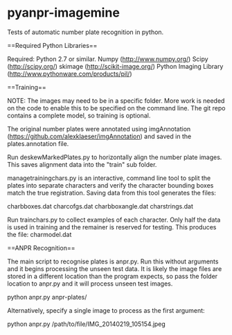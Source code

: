 pyanpr-imagemine
================

Tests of automatic number plate recognition in python.

==Required Python Libraries==

Required:
Python 2.7 or similar.
Numpy (http://www.numpy.org/)
Scipy (http://scipy.org/)
skimage (http://scikit-image.org/)
Python Imaging Library (http://www.pythonware.com/products/pil/)

==Training==

NOTE: The images may need to be in a specific folder. More work is needed on the code to enable this to be specified on the command line. The git repo contains a complete model, so training is optional.

The original number plates were annotated using imgAnnotation (https://github.com/alexklaeser/imgAnnotation) and saved in the plates.annotation file.

Run deskewMarkedPlates.py to horizontally align the number plate images. This saves alignment data into the "train" sub folder.

managetrainingchars.py is an interactive, command line tool to split the plates into separate characters and verify the character bounding boxes match the true registration. Saving data from this tool generates the files:

charbboxes.dat
charcofgs.dat
charbboxangle.dat
charstrings.dat

Run trainchars.py to collect examples of each character. Only half the data is used in training and the remainer is reserved for testing. This produces the file: charmodel.dat

==ANPR Recognition==

The main script to recognise plates is anpr.py. Run this without arguments and it begins processing the unseen test data. It is likely the image files are stored in a different location than the program expects, so pass the folder location to anpr.py and it will process unseen test images.

python anpr.py anpr-plates/

Alternatively, specify a single image to process as the first argument:

python anpr.py /path/to/file/IMG_20140219_105154.jpeg


